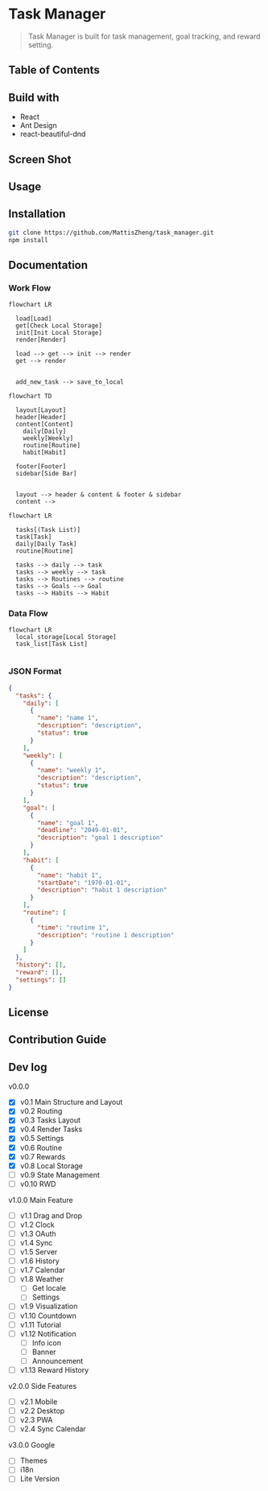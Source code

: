 # Task Manager

> Task Manager is built for task management, goal tracking, and reward setting.

## Table of Contents

## Build with

- React
- Ant Design
- react-beautiful-dnd

## Screen Shot

## Usage

## Installation

```bash
git clone https://github.com/MattisZheng/task_manager.git
npm install
```

## Documentation

### Work Flow

```mermaid
flowchart LR

  load[Load]
  get[Check Local Storage]
  init[Init Local Storage]
  render[Render]

  load --> get --> init --> render
  get --> render


  add_new_task --> save_to_local

```

```mermaid
flowchart TD

  layout[Layout]
  header[Header]
  content[Content]
    daily[Daily]
    weekly[Weekly]
    routine[Routine]
    habit[Habit]
    
  footer[Footer]
  sidebar[Side Bar]


  layout --> header & content & footer & sidebar
  content --> 
```

```mermaid
flowchart LR

  tasks[(Task List)]
  task[Task]
  daily[Daily Task]
  routine[Routine]

  tasks --> daily --> task
  tasks --> weekly --> task
  tasks --> Routines --> routine
  tasks --> Goals --> Goal
  tasks --> Habits --> Habit
```
### Data Flow

```mermaid
flowchart LR
  local_storage[Local Storage]
  task_list[Task List]
  

```


### JSON Format

```json
{
  "tasks": {
    "daily": [
      {
        "name": "name 1",
        "description": "description",
        "status": true
      }
    ],
    "weekly": [
      {
        "name": "weekly 1",
        "description": "description",
        "status": true
      }
    ],
    "goal": [
      {
        "name": "goal 1",
        "deadline": "2049-01-01",
        "description": "goal 1 description"
      }
    ],
    "habit": [
      {
        "name": "habit 1",
        "startDate": "1970-01-01",
        "description": "habit 1 description"
      }
    ],
    "routine": [
      {
        "time": "routine 1",
        "description": "routine 1 description"
      }
    ]
  },
  "history": [],
  "reward": [],
  "settings": []
}
```

## License

## Contribution Guide

## Dev log

v0.0.0

- [x] v0.1 Main Structure and Layout
- [x] v0.2 Routing
- [x] v0.3 Tasks Layout
- [x] v0.4 Render Tasks
- [x] v0.5 Settings
- [x] v0.6 Routine
- [x] v0.7 Rewards
- [x] v0.8 Local Storage
- [ ] v0.9 State Management
- [ ] v0.10 RWD

v1.0.0 Main Feature

- [ ] v1.1 Drag and Drop
- [ ] v1.2 Clock
- [ ] v1.3 OAuth
- [ ] v1.4 Sync
- [ ] v1.5 Server
- [ ] v1.6 History
- [ ] v1.7 Calendar
- [ ] v1.8 Weather
  - [ ] Get locale
  - [ ] Settings
- [ ] v1.9 Visualization
- [ ] v1.10 Countdown
- [ ] v1.11 Tutorial
- [ ] v1.12 Notification
  - [ ] Info icon
  - [ ] Banner
  - [ ] Announcement
- [ ] v1.13 Reward History

v2.0.0 Side Features

- [ ] v2.1 Mobile
- [ ] v2.2 Desktop
- [ ] v2.3 PWA
- [ ] v2.4 Sync Calendar

v3.0.0 Google

- [ ] Themes
- [ ] i18n
- [ ] Lite Version
